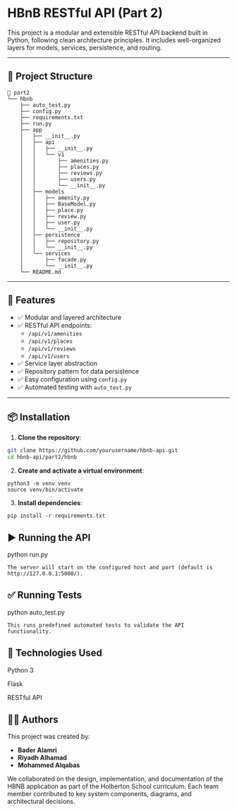 # HBnB RESTful API (Part 2)

This project is a modular and extensible RESTful API backend built in Python, following clean architecture principles. It includes well-organized layers for models, services, persistence, and routing.

---

## 📁 Project Structure

```
📁 part2
└── hbnb
    ├── auto_test.py
    ├── config.py
    ├── requirements.txt
    ├── run.py
    ├── app
    │   ├── __init__.py
    │   ├── api
    │   │   ├── __init__.py
    │   │   └── v1
    │   │       ├── amenities.py
    │   │       ├── places.py
    │   │       ├── reviews.py
    │   │       ├── users.py
    │   │       └── __init__.py
    │   ├── models
    │   │   ├── amenity.py
    │   │   ├── BaseModel.py
    │   │   ├── place.py
    │   │   ├── review.py
    │   │   ├── user.py
    │   │   └── __init__.py
    │   ├── persistence
    │   │   ├── repository.py
    │   │   └── __init__.py
    │   └── services
    │       ├── facade.py
    │       └── __init__.py
    └── README.md
```


---

## 🚀 Features

- ✅ Modular and layered architecture
- ✅ RESTful API endpoints:
  - `/api/v1/amenities`
  - `/api/v1/places`
  - `/api/v1/reviews`
  - `/api/v1/users`
- ✅ Service layer abstraction
- ✅ Repository pattern for data persistence
- ✅ Easy configuration using `config.py`
- ✅ Automated testing with `auto_test.py`

---

## 📦 Installation

1. **Clone the repository**:

```bash
git clone https://github.com/yourusername/hbnb-api.git
cd hbnb-api/part2/hbnb
```

2. **Create and activate a virtual environment**:

```
python3 -m venv venv
source venv/bin/activate
```

3. **Install dependencies**:

```
pip install -r requirements.txt

```

## ▶️ Running the API

python run.py
```
The server will start on the configured host and port (default is http://127.0.0.1:5000/).
```

## ✅ Running Tests

python auto_test.py
```
This runs predefined automated tests to validate the API functionality.
```


## 🧠 Technologies Used

Python 3

Flask

RESTful API


## 👨‍💻 Authors

This project was created by:

- **Bader Alamri**  
- **Riyadh Alhamad**  
- **Mohammed Alqabas**

We collaborated on the design, implementation, and documentation of the HBNB application as part of the Holberton School curriculum. Each team member contributed to key system components, diagrams, and architectural decisions.




